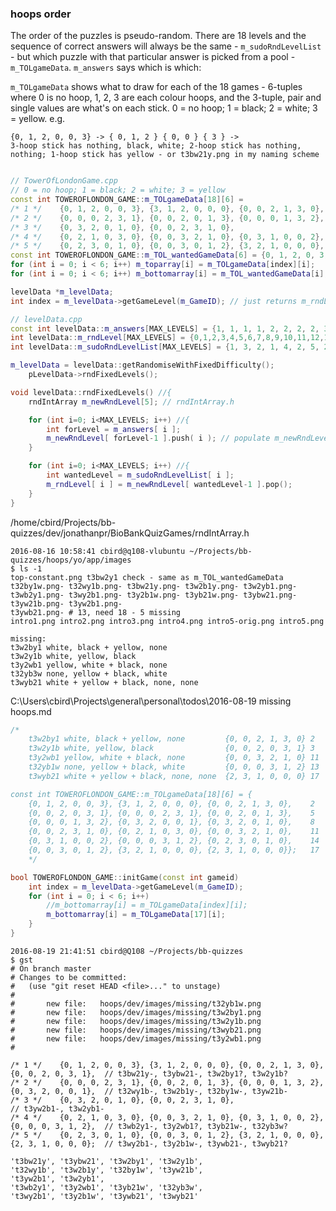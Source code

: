 ### hoops order

The order of the puzzles is pseudo-random. There are 18 levels and the sequence of correct answers will always be the same - `m_sudoRndLevelList` - but which puzzle with that particular answer is picked from a pool - `m_TOLgameData`. `m_answers` says which is which:

`m_TOLgameData` shows what to draw for each of the 18 games - 6-tuples where 0 is no hoop, 1, 2, 3 are each colour hoops, and the 3-tuple, pair and single values are what's on each stick. 0 = no hoop; 1 = black; 2 = white; 3 = yellow. e.g.

    {0, 1, 2, 0, 0, 3} -> { 0, 1, 2 } { 0, 0 } { 3 } -> 
    3-hoop stick has nothing, black, white; 2-hoop stick has nothing, nothing; 1-hoop stick has yellow - or t3bw21y.png in my naming scheme

```cpp

// TowerOfLondonGame.cpp
// 0 = no hoop; 1 = black; 2 = white; 3 = yellow
const int TOWEROFLONDON_GAME::m_TOLgameData[18][6] =
/* 1 */    {0, 1, 2, 0, 0, 3}, {3, 1, 2, 0, 0, 0}, {0, 0, 2, 1, 3, 0}, {0, 0, 2, 0, 3, 1},  // t3bw21y-, t3ybw21-, t3w2by1?, t3w2y1b?
/* 2 */    {0, 0, 0, 2, 3, 1}, {0, 0, 2, 0, 1, 3}, {0, 0, 0, 1, 3, 2}, {0, 3, 2, 0, 0, 1},  // t32wy1b-, t3w2b1y-, t32by1w-, t3yw21b-
/* 3 */    {0, 3, 2, 0, 1, 0}, {0, 0, 2, 3, 1, 0},                                          // t3yw2b1-, t3w2yb1-
/* 4 */    {0, 2, 1, 0, 3, 0}, {0, 0, 3, 2, 1, 0}, {0, 3, 1, 0, 0, 2}, {0, 0, 0, 3, 1, 2},  // t3wb2y1-, t3y2wb1?, t3yb21w-, t32yb3w?
/* 5 */    {0, 2, 3, 0, 1, 0}, {0, 0, 3, 0, 1, 2}, {3, 2, 1, 0, 0, 0}, {2, 3, 1, 0, 0, 0};  // t3wy2b1-, t3y2b1w-, t3ywb21-, t3wyb21?
const int TOWEROFLONDON_GAME::m_TOL_wantedGameData[6] = {0, 1, 2, 0, 3, 0}; // fixed configuration which was at the bottom, now at top - t3bw2y1
for (int i = 0; i < 6; i++) m_toparray[i] = m_TOLgameData[index][i];    // top images
for (int i = 0; i < 6; i++) m_bottomarray[i] = m_TOL_wantedGameData[i]; // bottom image

levelData *m_levelData;
int index = m_levelData->getGameLevel(m_GameID); // just returns m_rndLevel[m_GameID], which is the same as m_GameID?

// levelData.cpp
const int levelData::m_answers[MAX_LEVELS] = {1, 1, 1, 1, 2, 2, 2, 2, 3, 3, 4, 4, 4, 4, 5, 5, 5, 5};
int levelData::m_rndLevel[MAX_LEVELS] = {0,1,2,3,4,5,6,7,8,9,10,11,12,13,14,15,16,17};
int levelData::m_sudoRndLevelList[MAX_LEVELS] = {1, 3, 2, 1, 4, 2, 5, 2, 2, 3, 1, 5, 4, 4, 5, 4, 1, 5};

m_levelData = levelData::getRandomiseWithFixedDifficulty();
    pLevelData->rndFixedLevels();

void levelData::rndFixedLevels() //{
    rndIntArray m_newRndLevel[5]; // rndIntArray.h

    for (int i=0; i<MAX_LEVELS; i++) //{
        int forLevel = m_answers[ i ];
        m_newRndLevel[ forLevel-1 ].push( i ); // populate m_newRndLevel with wanted 'level' (number of moves, i.e. the answer)
    }

    for (int i=0; i<MAX_LEVELS; i++) //{
        int wantedLevel = m_sudoRndLevelList[ i ];
        m_rndLevel[ i ] = m_newRndLevel[ wantedLevel-1 ].pop();
    }
}

```

/home/cbird/Projects/bb-quizzes/dev/jonathanpr/BioBankQuizGames/rndIntArray.h

    2016-08-16 10:58:41 cbird@q108-vlubuntu ~/Projects/bb-quizzes/hoops/yo/app/images
    $ ls -1
    top-constant.png t3bw2y1 check - same as m_TOL_wantedGameData
    t32by1w.png- t32wy1b.png- t3bw21y.png- t3w2b1y.png- t3w2yb1.png- t3wb2y1.png- t3wy2b1.png- t3y2b1w.png- t3yb21w.png- t3ybw21.png- t3yw21b.png- t3yw2b1.png-
    t3ywb21.png- # 13, need 18 - 5 missing
    intro1.png intro2.png intro3.png intro4.png intro5-orig.png intro5.png

    missing: 
    t3w2by1 white, black + yellow, none
    t3w2y1b white, yellow, black
    t3y2wb1 yellow, white + black, none
    t32yb3w none, yellow + black, white
    t3wyb21 white + yellow + black, none, none

C:\Users\cbird\Projects\general\personal\todos\2016-08-19 missing hoops.md




```cpp
/*
    t3w2by1 white, black + yellow, none         {0, 0, 2, 1, 3, 0} 2
    t3w2y1b white, yellow, black                {0, 0, 2, 0, 3, 1} 3
    t3y2wb1 yellow, white + black, none         {0, 0, 3, 2, 1, 0} 11
    t32yb1w none, yellow + black, white         {0, 0, 0, 3, 1, 2} 13
    t3wyb21 white + yellow + black, none, none  {2, 3, 1, 0, 0, 0} 17

const int TOWEROFLONDON_GAME::m_TOLgameData[18][6] = {
    {0, 1, 2, 0, 0, 3}, {3, 1, 2, 0, 0, 0}, {0, 0, 2, 1, 3, 0},    2
    {0, 0, 2, 0, 3, 1}, {0, 0, 0, 2, 3, 1}, {0, 0, 2, 0, 1, 3},    5
    {0, 0, 0, 1, 3, 2}, {0, 3, 2, 0, 0, 1}, {0, 3, 2, 0, 1, 0},    8
    {0, 0, 2, 3, 1, 0}, {0, 2, 1, 0, 3, 0}, {0, 0, 3, 2, 1, 0},    11
    {0, 3, 1, 0, 0, 2}, {0, 0, 0, 3, 1, 2}, {0, 2, 3, 0, 1, 0},    14
    {0, 0, 3, 0, 1, 2}, {3, 2, 1, 0, 0, 0}, {2, 3, 1, 0, 0, 0}};   17
    */

bool TOWEROFLONDON_GAME::initGame(const int gameid) 
    int index = m_levelData->getGameLevel(m_GameID);
    for (int i = 0; i < 6; i++) 
        //m_bottomarray[i] = m_TOLgameData[index][i];
        m_bottomarray[i] = m_TOLgameData[17][i];
    }
}
```

    2016-08-19 21:41:51 cbird@Q108 ~/Projects/bb-quizzes
    $ gst
    # On branch master
    # Changes to be committed:
    #   (use "git reset HEAD <file>..." to unstage)
    #
    #       new file:   hoops/dev/images/missing/t32yb1w.png
    #       new file:   hoops/dev/images/missing/t3w2by1.png
    #       new file:   hoops/dev/images/missing/t3w2y1b.png
    #       new file:   hoops/dev/images/missing/t3wyb21.png
    #       new file:   hoops/dev/images/missing/t3y2wb1.png
    #

    /* 1 */    {0, 1, 2, 0, 0, 3}, {3, 1, 2, 0, 0, 0}, {0, 0, 2, 1, 3, 0}, {0, 0, 2, 0, 3, 1},  // t3bw21y-, t3ybw21-, t3w2by1?, t3w2y1b?
    /* 2 */    {0, 0, 0, 2, 3, 1}, {0, 0, 2, 0, 1, 3}, {0, 0, 0, 1, 3, 2}, {0, 3, 2, 0, 0, 1},  // t32wy1b-, t3w2b1y-, t32by1w-, t3yw21b-
    /* 3 */    {0, 3, 2, 0, 1, 0}, {0, 0, 2, 3, 1, 0},                                          // t3yw2b1-, t3w2yb1-
    /* 4 */    {0, 2, 1, 0, 3, 0}, {0, 0, 3, 2, 1, 0}, {0, 3, 1, 0, 0, 2}, {0, 0, 0, 3, 1, 2},  // t3wb2y1-, t3y2wb1?, t3yb21w-, t32yb3w?
    /* 5 */    {0, 2, 3, 0, 1, 0}, {0, 0, 3, 0, 1, 2}, {3, 2, 1, 0, 0, 0}, {2, 3, 1, 0, 0, 0};  // t3wy2b1-, t3y2b1w-, t3ywb21-, t3wyb21?

    't3bw21y', 't3ybw21', 't3w2by1', 't3w2y1b',
    't32wy1b', 't3w2b1y', 't32by1w', 't3yw21b',
    't3yw2b1', 't3w2yb1',
    't3wb2y1', 't3y2wb1', 't3yb21w', 't32yb3w',
    't3wy2b1', 't3y2b1w', 't3ywb21', 't3wyb21'